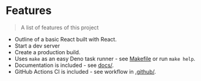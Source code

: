 # Features
> A list of features of this project


- Outline of a basic React built with React.
- Start a dev server
- Create a production build.
- Uses `make` as an easy Deno task runner - see [Makefile](/Makefile) or run `make help`.
- Documentation is included - see [docs/](/docs/).
- GitHub Actions CI is included - see workflow in [.github/](/.github/).
